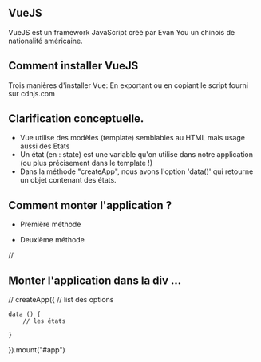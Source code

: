 ## VueJS
VueJS est un framework JavaScript créé par Evan You un chinois de nationalité américaine. 

## Comment installer VueJS
Trois manières d'installer Vue:
En exportant ou en copiant le script fourni sur cdnjs.com

## Clarification conceptuelle.

- Vue utilise des modèles (template) semblables au HTML mais usage aussi des Etats
-  Un état (en : state) est une variable qu'on utilise dans notre application (ou plus précisement dans le template !)
- Dans la méthode "createApp", nous avons l'option 'data()' qui retourne un objet contenant des états.



## Comment monter l'application ?
- Première méthode
<script>
    const {createApp} = Vue ;

    createApp({
        data(){
            return {

            }
        }
    }).mount("#app")
</script>

- Deuxième méthode

//<script type="module">
//    import {createApp} from "https://cdnjs.cloudflare.com/ajax/libs/vue/3.3.4/vue.esm-browser.min.js";
//
//    createApp({
//        data(){
//            return {
//
//            }
//        }
//    }).mount("#app")
</script>


## Monter l'application dans la div ...
//
createApp({
    // list des options

    data () {
        // les états

    }
}).mount("#app")